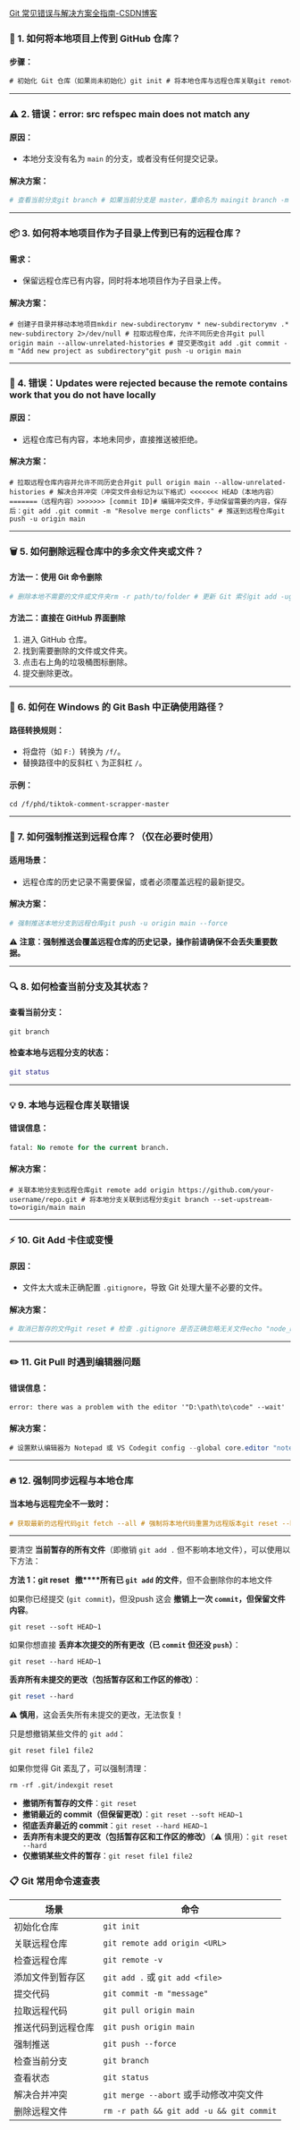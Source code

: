 [Git 常见错误与解决方案全指南-CSDN博客](https://blog.csdn.net/2301_79306982/article/details/145505550)

### **🔗 1. 如何将本地项目上传到 GitHub 仓库？**

#### **步骤：**

```csharp
# 初始化 Git 仓库（如果尚未初始化）git init # 将本地仓库与远程仓库关联git remote add origin https://github.com/your-username/your-repository.git # 添加文件到暂存区git add . # 提交更改git commit -m "Initial commit" # 推送代码到远程仓库（适用于 main 分支）git push -u origin main # 如果远程分支是 mastergit push -u origin master
```

---

### **⚠️ 2. 错误：error: src refspec main does not match any**

#### **原因：**

- 本地分支没有名为 `main` 的分支，或者没有任何提交记录。

#### **解决方案：**

```perl
# 查看当前分支git branch # 如果当前分支是 master，重命名为 maingit branch -m master main # 提交更改git add .git commit -m "Initial commit" # 推送到远程 main 分支git push -u origin main # 或者将 master 分支推送到 maingit push -u origin master:main
```

---

### **📦 3. 如何将本地项目作为子目录上传到已有的远程仓库？**

#### **需求：**

- 保留远程仓库已有内容，同时将本地项目作为子目录上传。

#### **解决方案：**

```cobol
# 创建子目录并移动本地项目mkdir new-subdirectorymv * new-subdirectorymv .* new-subdirectory 2>/dev/null # 拉取远程仓库，允许不同历史合并git pull origin main --allow-unrelated-histories # 提交更改git add .git commit -m "Add new project as subdirectory"git push -u origin main
```

---

### **🚩 4. 错误：Updates were rejected because the remote contains work that you do not have locally**

#### **原因：**

- 远程仓库已有内容，本地未同步，直接推送被拒绝。

#### **解决方案：**

```cobol
# 拉取远程仓库内容并允许不同历史合并git pull origin main --allow-unrelated-histories # 解决合并冲突（冲突文件会标记为以下格式）<<<<<<< HEAD（本地内容）=======（远程内容）>>>>>>> [commit ID]# 编辑冲突文件，手动保留需要的内容，保存后：git add .git commit -m "Resolve merge conflicts" # 推送到远程仓库git push -u origin main
```

---

### **🗑️ 5. 如何删除远程仓库中的多余文件夹或文件？**

#### **方法一：使用 Git 命令删除**

```bash
# 删除本地不需要的文件或文件夹rm -r path/to/folder # 更新 Git 索引git add -ugit commit -m "Remove unnecessary folder or file" # 推送到远程仓库git push
```

#### **方法二：直接在 GitHub 界面删除**

1. 进入 GitHub 仓库。
2. 找到需要删除的文件或文件夹。
3. 点击右上角的垃圾桶图标删除。
4. 提交删除更改。

---

### **📁 6. 如何在 Windows 的 Git Bash 中正确使用路径？**

#### **路径转换规则：**

- 将盘符（如 `F:`）转换为 `/f/`。
- 替换路径中的反斜杠 `\` 为正斜杠 `/`。

#### **示例：**

```cobol
cd /f/phd/tiktok-comment-scrapper-master
```

---

### **🚀 7. 如何强制推送到远程仓库？（仅在必要时使用）**

#### **适用场景：**

- 远程仓库的历史记录不需要保留，或者必须覆盖远程的最新提交。

#### **解决方案：**

```perl
# 强制推送本地分支到远程仓库git push -u origin main --force
```

⚠️ **注意：强制推送会覆盖远程仓库的历史记录，操作前请确保不会丢失重要数据。**

---

### **🔍 8. 如何检查当前分支及其状态？**

#### **查看当前分支：**

```undefined
git branch
```

#### **检查本地与远程分支的状态：**

```lua
git status
```

---

### **💡 9. 本地与远程仓库关联错误**

#### **错误信息：**

```sql
fatal: No remote for the current branch.
```

#### **解决方案：**

```cobol
# 关联本地分支到远程仓库git remote add origin https://github.com/your-username/repo.git # 将本地分支关联到远程分支git branch --set-upstream-to=origin/main main
```

---

### **⚡ 10. Git Add 卡住或变慢**

#### **原因：**

- 文件太大或未正确配置 `.gitignore`，导致 Git 处理大量不必要的文件。

#### **解决方案：**

```bash
# 取消已暂存的文件git reset # 检查 .gitignore 是否正确忽略无关文件echo "node_modules/" >> .gitignoreecho "backup/" >> .gitignore # 更新 Git 缓存git rm -r --cached .git add .
```

---

### **✏️ 11. Git Pull 时遇到编辑器问题**

#### **错误信息：**

```vbnet
error: there was a problem with the editor '"D:\path\to\code" --wait'
```

#### **解决方案：**

```csharp
# 设置默认编辑器为 Notepad 或 VS Codegit config --global core.editor "notepad"# 或git config --global core.editor "code --wait" # 完成合并提交git commit -m "Merge remote branch" # 取消未完成的合并git merge --abort
```

---

### **🔥 12. 强制同步远程与本地仓库**

#### **当本地与远程完全不一致时：**

```haskell
# 获取最新的远程代码git fetch --all # 强制将本地代码重置为远程版本git reset --hard origin/main
```

---

要清空 **当前暂存的所有文件**（即撤销 `git add .` 但不影响本地文件），可以使用以下方法：

**方法 1：git reset   撤****所有已 `git add` 的文件**，但不会删除你的本地文件

如果你已经提交 (`git commit`)，但没push 这会 **撤销上一次 `commit`，但保留文件内容**。

```cobol
git reset --soft HEAD~1
```

如果你想直接 **丢弃本次提交的所有更改（已 `commit` 但还没 `push`）**：

```cobol
git reset --hard HEAD~1
```

**丢弃所有未提交的更改（包括暂存区和工作区的修改）**：

```perl
git reset --hard
```

⚠️ **慎用**，这会丢失所有未提交的更改，无法恢复！

只是想撤销某些文件的 `git add`：

```cobol
git reset file1 file2
```

如果你觉得 Git 紊乱了，可以强制清理：

```cobol
rm -rf .git/indexgit reset
```

- **撤销所有暂存的文件**：`git reset`
- **撤销最近的 commit（但保留更改）**：`git reset --soft HEAD~1`
- **彻底丢弃最近的 commit**：`git reset --hard HEAD~1`
- **丢弃所有未提交的更改（包括暂存区和工作区的修改）**（⚠️ 慎用）：`git reset --hard`
- **仅撤销某些文件的暂存**：`git reset file1 file2`

### **📋 Git 常用命令速查表**

| 场景        | 命令                                       |
| --------- | ---------------------------------------- |
| 初始化仓库     | `git init`                               |
| 关联远程仓库    | `git remote add origin <URL>`            |
| 检查远程仓库    | `git remote -v`                          |
| 添加文件到暂存区  | `git add .` 或 `git add <file>`           |
| 提交代码      | `git commit -m "message"`                |
| 拉取远程代码    | `git pull origin main`                   |
| 推送代码到远程仓库 | `git push origin main`                   |
| 强制推送      | `git push --force`                       |
| 检查当前分支    | `git branch`                             |
| 查看状态      | `git status`                             |
| 解决合并冲突    | `git merge --abort` 或手动修改冲突文件            |
| 删除远程文件    | `rm -r path && git add -u && git commit` |